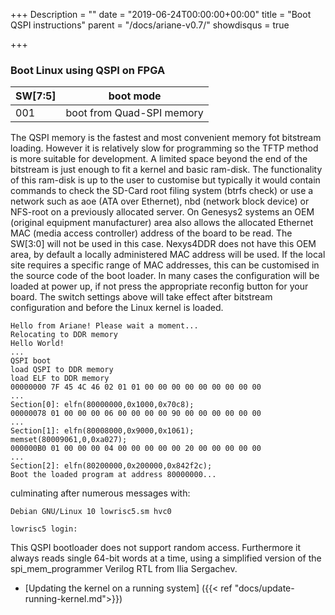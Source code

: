 +++
Description = ""
date = "2019-06-24T00:00:00+00:00"
title = "Boot QSPI instructions"
parent = "/docs/ariane-v0.7/"
showdisqus = true

+++

### Boot Linux using QSPI on FPGA

| SW[7:5]             | boot mode                  |
| --------------      | :----------:               |
| 001                 | boot from Quad-SPI memory  |

The QSPI memory is the fastest and most convenient memory fot bitstream loading. However it is relatively slow for programming so the TFTP method is more suitable for development. A limited space beyond the end of the bitstream is just enough to fit a kernel and basic ram-disk.
The functionality of this ram-disk is up to the user to customise but typically it would contain commands to check the SD-Card root filing system (btrfs check) or use a network such as aoe (ATA over Ethernet), nbd (network block device) or NFS-root on a previously allocated server. On Genesys2 systems an OEM (original equipment manufacturer) area also allows the allocated Ethernet MAC (media access controller) address of the board to be read. The SW[3:0] will not be used in this case. Nexys4DDR does not have this OEM area, by default a locally administered MAC address will be used. If the local site requires a specific range of MAC addresses, this can be customised in the source code of the boot loader. In many cases the configuration will be loaded at power up, if not press the appropriate reconfig button for your board. The switch settings above will take effect after bitstream configuration and before the Linux kernel is loaded.

    Hello from Ariane! Please wait a moment...
    Relocating to DDR memory
    Hello World!
    ...
    QSPI boot
    load QSPI to DDR memory
    load ELF to DDR memory
    00000000 7F 45 4C 46 02 01 01 00 00 00 00 00 00 00 00 00 
    ...
    Section[0]: elfn(80000000,0x1000,0x70c8);
    00000078 01 00 00 00 06 00 00 00 00 90 00 00 00 00 00 00 
    ...
    Section[1]: elfn(80008000,0x9000,0x1061);
    memset(80009061,0,0xa027);
    000000B0 01 00 00 00 04 00 00 00 00 00 20 00 00 00 00 00 
    ...
    Section[2]: elfn(80200000,0x200000,0x842f2c);
    Boot the loaded program at address 80000000...

culminating after numerous messages with:

    Debian GNU/Linux 10 lowrisc5.sm hvc0

    lowrisc5 login: 

This QSPI bootloader does not support random access. Furthermore it always reads single 64-bit words at a time, using a simplified version of the spi_mem_programmer Verilog RTL from Ilia Sergachev.

* [Updating the kernel on a running system] ({{< ref "docs/update-running-kernel.md">}})


